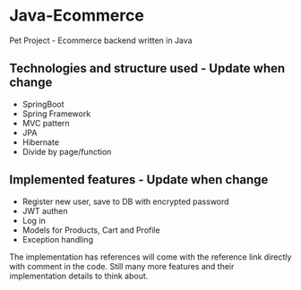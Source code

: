 # Java-Ecommerce
Pet Project - Ecommerce backend written in Java

## **Technologies and structure used** - Update when change
- SpringBoot
- Spring Framework
- MVC pattern
- JPA
- Hibernate
- Divide by page/function

## **Implemented features** - Update when change
- Register new user, save to DB with encrypted password
- JWT authen
- Log in
- Models for Products, Cart and Profile
- Exception handling

The implementation has references will come with the reference link directly with comment in the code. Still many more features and their implementation details to think about.

